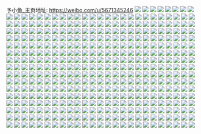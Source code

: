 予小鱼_主页地址: https://weibo.com/u/5671345246 
![](https://wx4.sinaimg.cn/mw2000/006bOnYqgy1h96uysf53vj31sc2dse82.jpg) 
![](https://wx4.sinaimg.cn/mw2000/006bOnYqgy1h96uywhp81j31sc2dsb2a.jpg) 
![](https://wx4.sinaimg.cn/mw2000/006bOnYqgy1h96uz0cmsuj31sc2dsb2a.jpg) 
![](https://wx4.sinaimg.cn/mw2000/006bOnYqgy1h96uynh33sj31sc2ds7wi.jpg) 
![](https://wx4.sinaimg.cn/mw2000/006bOnYqgy1h8ytaejs51j30n00uon37.jpg) 
![](https://wx4.sinaimg.cn/mw2000/006bOnYqgy1h8ytafa2smj30n00uo7at.jpg) 
![](https://wx4.sinaimg.cn/mw2000/006bOnYqgy1h8ytaiamk2j32c0340u0x.jpg) 
![](https://wx4.sinaimg.cn/mw2000/006bOnYqgy1h8ytaddspgj325v2vte81.jpg) 
![](https://wx4.sinaimg.cn/mw2000/006bOnYqgy1h8ytas8cgqj32c0340hdt.jpg) 
![](https://wx4.sinaimg.cn/mw2000/006bOnYqgy1h8um26pnq1j31mi260qv5.jpg) 
![](https://wx4.sinaimg.cn/mw2000/006bOnYqgy1h8um28c79xj31mi260qv5.jpg) 
![](https://wx4.sinaimg.cn/mw2000/006bOnYqgy1h8ebnrbizpj32dq36c4qr.jpg) 
![](https://wx4.sinaimg.cn/mw2000/006bOnYqgy1h8ebnnms3vj32dq36c7wj.jpg) 
![](https://wx4.sinaimg.cn/mw2000/006bOnYqgy1h8ebnuv2cyj32dq36cx6q.jpg) 
![](https://wx4.sinaimg.cn/mw2000/006bOnYqgy1h8ebnz0a0vj32dq36ce83.jpg) 
![](https://wx4.sinaimg.cn/mw2000/006bOnYqgy1h8cw8tvjtbj336c248npe.jpg) 
![](https://wx4.sinaimg.cn/mw2000/006bOnYqgy1h8cw8wkvtrj335s23uqv6.jpg) 
![](https://wx4.sinaimg.cn/mw2000/006bOnYqgy1h8cw8yyqj1j32dr36c4qq.jpg) 
![](https://wx4.sinaimg.cn/mw2000/006bOnYqgy1h8cw925oghj32dr36ckjm.jpg) 
![](https://wx4.sinaimg.cn/mw2000/006bOnYqgy1h89jqiscpfj31sc2dshdu.jpg) 
![](https://wx4.sinaimg.cn/mw2000/006bOnYqgy1h7qxthor2gj32c0340b2a.jpg) 
![](https://wx4.sinaimg.cn/mw2000/006bOnYqgy1h7qxtink1pj31ln28q7wh.jpg) 
![](https://wx4.sinaimg.cn/mw2000/006bOnYqgy1h7qxtet8ekj32c0340e82.jpg) 
![](https://wx4.sinaimg.cn/mw2000/006bOnYqgy1h7qxtp6lupj32c0341b2a.jpg) 
![](https://wx4.sinaimg.cn/mw2000/006bOnYqgy1h7qxtto7l9j32c03417wi.jpg) 
![](https://wx4.sinaimg.cn/mw2000/006bOnYqgy1h7qxtx05m6j32c03407wi.jpg) 
![](https://wx4.sinaimg.cn/mw2000/006bOnYqgy1h7qxu2d767j32c0340u0y.jpg) 
![](https://wx4.sinaimg.cn/mw2000/006bOnYqgy1h7qxu6d157j32c0340e82.jpg) 
![](https://wx4.sinaimg.cn/mw2000/006bOnYqgy1h7qxuc85l3j32c0340u0y.jpg) 
![](https://wx4.sinaimg.cn/mw2000/006bOnYqgy1h7q0opq3mgj32dq36cx6q.jpg) 
![](https://wx4.sinaimg.cn/mw2000/006bOnYqgy1h7q0olx388j31e536ce81.jpg) 
![](https://wx4.sinaimg.cn/mw2000/006bOnYqgy1h7q0ot753sj336c2drkjn.jpg) 
![](https://wx4.sinaimg.cn/mw2000/006bOnYqgy1h7q0ows4h9j32c0340b2b.jpg) 
![](https://wx4.sinaimg.cn/mw2000/006bOnYqgy1h7ndgud9baj30xc43rnpd.jpg) 
![](https://wx4.sinaimg.cn/mw2000/006bOnYqgy1h7ndgwjjdpj314e36cx6p.jpg) 
![](https://wx4.sinaimg.cn/mw2000/006bOnYqgy1h7ndgyiy9vj30xc45xkjl.jpg) 
![](https://wx4.sinaimg.cn/mw2000/006bOnYqgy1h7ndgseyo4j30xc3c2hdt.jpg) 
![](https://wx4.sinaimg.cn/mw2000/006bOnYqgy1h7ndh0q9v3j324836dnpe.jpg) 
![](https://wx4.sinaimg.cn/mw2000/006bOnYqgy1h7ndh2g9atj30xc3emb29.jpg) 
![](https://wx4.sinaimg.cn/mw2000/006bOnYqgy1h7ndh420lyj316f36c7wh.jpg) 
![](https://wx4.sinaimg.cn/mw2000/006bOnYqgy1h7ndh5xcg3j30xc3e4qv5.jpg) 
![](https://wx4.sinaimg.cn/mw2000/006bOnYqgy1h7ndh7qeikj315o3gy1kx.jpg) 
![](https://wx4.sinaimg.cn/mw2000/006bOnYqgy1h7f2noadifj30uk4po7wi.jpg) 
![](https://wx4.sinaimg.cn/mw2000/006bOnYqgy1h7f2nqr8kcj30uk5ccnjh.jpg) 
![](https://wx4.sinaimg.cn/mw2000/006bOnYqgy1h7f2nvexlxj315o7putju.jpg) 
![](https://wx4.sinaimg.cn/mw2000/006bOnYqgy1h7f2nlg95yj30uk8eib2c.jpg) 
![](https://wx4.sinaimg.cn/mw2000/006bOnYqgy1h771t2zt1vj30xc3pchdu.jpg) 
![](https://wx4.sinaimg.cn/mw2000/006bOnYqgy1h771t5vv8uj315o5khkjm.jpg) 
![](https://wx4.sinaimg.cn/mw2000/006bOnYqgy1h771t8gw9zj315o35v4qp.jpg) 
![](https://wx4.sinaimg.cn/mw2000/006bOnYqgy1h740nr09r5j32472dv4qp.jpg) 
![](https://wx4.sinaimg.cn/mw2000/006bOnYqgy1h740np6lamj336c2490vp.jpg) 
![](https://wx4.sinaimg.cn/mw2000/006bOnYqgy1h740ntffrxj32472sejte.jpg) 
![](https://wx4.sinaimg.cn/mw2000/006bOnYqgy1h740o4er03j336c249u0x.jpg) 
![](https://wx4.sinaimg.cn/mw2000/006bOnYqgy1h740ny4fapj336c249e82.jpg) 
![](https://wx4.sinaimg.cn/mw2000/006bOnYqgy1h740o0bm79j324734uqv5.jpg) 
![](https://wx4.sinaimg.cn/mw2000/006bOnYqgy1h740nvperkj32472cv1kx.jpg) 
![](https://wx4.sinaimg.cn/mw2000/006bOnYqgy1h740o26j5bj32472rihdt.jpg) 
![](https://wx4.sinaimg.cn/mw2000/006bOnYqgy1h740o774epj32472pi7wh.jpg) 
![](https://wx4.sinaimg.cn/mw2000/006bOnYqgy1h6tbsbr9mjj31r1340kjm.jpg) 
![](https://wx4.sinaimg.cn/mw2000/006bOnYqgy1h6tbsuu96jj31r13407wi.jpg) 
![](https://wx4.sinaimg.cn/mw2000/006bOnYqgy1h6tbskcd6qj31r93404qp.jpg) 
![](https://wx4.sinaimg.cn/mw2000/006bOnYqgy1h6tbt194ukj31r134044h.jpg) 
![](https://wx4.sinaimg.cn/mw2000/006bOnYqgy1h6tbs5b0l1j31r13407wi.jpg) 
![](https://wx4.sinaimg.cn/mw2000/006bOnYqgy1h6tbtfz0hvj31r1340x6p.jpg) 
![](https://wx4.sinaimg.cn/mw2000/006bOnYqgy1h6tbtu32qmj31r1340e82.jpg) 
![](https://wx4.sinaimg.cn/mw2000/006bOnYqgy1h6tbty6ngsj32bk2bkkjl.jpg) 
![](https://wx4.sinaimg.cn/mw2000/006bOnYqgy1h6qpuabyinj323u35s7wi.jpg) 
![](https://wx4.sinaimg.cn/mw2000/006bOnYqgy1h6qpudnum8j323u35sb2a.jpg) 
![](https://wx4.sinaimg.cn/mw2000/006bOnYqgy1h6qpugd1mfj323u35sb2a.jpg) 
![](https://wx4.sinaimg.cn/mw2000/006bOnYqgy1h6qpujabs1j323u35sb2a.jpg) 
![](https://wx4.sinaimg.cn/mw2000/006bOnYqgy1h6ppperyhlj32dr36akjm.jpg) 
![](https://wx4.sinaimg.cn/mw2000/006bOnYqgy1h6ppphhiyqj32dr36au0x.jpg) 
![](https://wx4.sinaimg.cn/mw2000/006bOnYqgy1h6pppkbqggj323u35snpd.jpg) 
![](https://wx4.sinaimg.cn/mw2000/006bOnYqgy1h6ppplo7whj324836db29.jpg) 
![](https://wx4.sinaimg.cn/mw2000/006bOnYqgy1h6pppo64gnj32c034dnpd.jpg) 
![](https://wx4.sinaimg.cn/mw2000/006bOnYqgy1h6pppa75jpj324836db29.jpg) 
![](https://wx4.sinaimg.cn/mw2000/006bOnYqgy1h6k7ltnb8fj315o4moqj9.jpg) 
![](https://wx4.sinaimg.cn/mw2000/006bOnYqgy1h6k7lyzi0lj30xc3e9npd.jpg) 
![](https://wx4.sinaimg.cn/mw2000/006bOnYqgy1h6k7lvfkzxj30xc2s0dqa.jpg) 
![](https://wx4.sinaimg.cn/mw2000/006bOnYqgy1h6geayxjrrj32c0341wjl.jpg) 
![](https://wx4.sinaimg.cn/mw2000/006bOnYqgy1h6geago2ljj32c0341x6p.jpg) 
![](https://wx4.sinaimg.cn/mw2000/006bOnYqgy1h6gebgp3l4j33402c1u0x.jpg) 
![](https://wx4.sinaimg.cn/mw2000/006bOnYqgy1h6dlq4e1b0j30uk48skad.jpg) 
![](https://wx4.sinaimg.cn/mw2000/006bOnYqgy1h61wi29x7fj30qo0qo75s.jpg) 
![](https://wx4.sinaimg.cn/mw2000/006bOnYqgy1h5zg708ahdj31p0249426.jpg) 
![](https://wx4.sinaimg.cn/mw2000/006bOnYqgy1h5zg718h4nj31p0249taz.jpg) 
![](https://wx4.sinaimg.cn/mw2000/006bOnYqgy1h5zg72ao45j31p0249wi0.jpg) 
![](https://wx4.sinaimg.cn/mw2000/006bOnYqgy1h5zg73kfrlj31p0249n17.jpg) 
![](https://wx4.sinaimg.cn/mw2000/006bOnYqgy1h5y9j6c2ihj30pw0yjjt8.jpg) 
![](https://wx4.sinaimg.cn/mw2000/006bOnYqgy1h5y9j85iq0j30qo0zktiz.jpg) 
![](https://wx4.sinaimg.cn/mw2000/006bOnYqgy1h5y9j9yfh5j30ov0x5qbd.jpg) 
![](https://wx4.sinaimg.cn/mw2000/006bOnYqgy1h5y9j4bt2zj30pu0ygjtd.jpg) 
![](https://wx4.sinaimg.cn/mw2000/006bOnYqgy1h5tra06iv5j32c0341tfz.jpg) 
![](https://wx4.sinaimg.cn/mw2000/006bOnYqgy1h5tra480i7j32c0341kjm.jpg) 
![](https://wx4.sinaimg.cn/mw2000/006bOnYqgy1h5tra6emsdj32c0341nau.jpg) 
![](https://wx4.sinaimg.cn/mw2000/006bOnYqgy1h5tra7ga2aj32c0341kjl.jpg) 
![](https://wx4.sinaimg.cn/mw2000/006bOnYqgy1h5tra9qy5rj315o1nk1kx.jpg) 
![](https://wx4.sinaimg.cn/mw2000/006bOnYqgy1h5tr9yd1rfj32c03410xy.jpg) 
![](https://wx4.sinaimg.cn/mw2000/006bOnYqgy1h5traeg0doj32c0341qhw.jpg) 
![](https://wx4.sinaimg.cn/mw2000/006bOnYqgy1h5trajzroxj30xc3pc4bz.jpg) 
![](https://wx4.sinaimg.cn/mw2000/006bOnYqgy1h5tra2jnflj32c0341qd8.jpg) 
![](https://wx4.sinaimg.cn/mw2000/006bOnYqgy1h5mxhdptxpj30xc4s6qv5.jpg) 
![](https://wx4.sinaimg.cn/mw2000/006bOnYqgy1h5mxhf60xrj30xc4mohdt.jpg) 
![](https://wx4.sinaimg.cn/mw2000/006bOnYqgy1h5mxhyzpugj315o5sckjn.jpg) 
![](https://wx4.sinaimg.cn/mw2000/006bOnYqgy1h5mxhq867hj315o6ylhdv.jpg) 
![](https://wx4.sinaimg.cn/mw2000/006bOnYqgy1h56ncqqq3dj32c0341npd.jpg) 
![](https://wx4.sinaimg.cn/mw2000/006bOnYqgy1h56ncsvilrj32c0341u0x.jpg) 
![](https://wx4.sinaimg.cn/mw2000/006bOnYqgy1h56ncrtjd8j32ac2achdd.jpg) 
![](https://wx4.sinaimg.cn/mw2000/006bOnYqgy1h56ncwvifnj30zk1hch68.jpg) 
![](https://wx4.sinaimg.cn/mw2000/006bOnYqgy1h56ncy9brkj31ls252hdt.jpg) 
![](https://wx4.sinaimg.cn/mw2000/006bOnYqgy1h56nczf78wj31ba0zgtdi.jpg) 
![](https://wx4.sinaimg.cn/mw2000/006bOnYqgy1h56nd09gyvj31kw2dcx57.jpg) 
![](https://wx4.sinaimg.cn/mw2000/006bOnYqgy1h56ncpkmuuj31ba0zgaea.jpg) 
![](https://wx4.sinaimg.cn/mw2000/006bOnYqgy1h55iq8tgshj31kw2dcnnj.jpg) 
![](https://wx4.sinaimg.cn/mw2000/006bOnYqgy1h55iqdqdejj31kw2dc1kx.jpg) 
![](https://wx4.sinaimg.cn/mw2000/006bOnYqgy1h4b83m62wcj30vl1be4iu.jpg) 
![](https://wx4.sinaimg.cn/mw2000/006bOnYqgy1h4b83o51tvj31iq2a4kjl.jpg) 
![](https://wx4.sinaimg.cn/mw2000/006bOnYqgy1h3x2rx0u8ij334022p1kx.jpg) 
![](https://wx4.sinaimg.cn/mw2000/006bOnYqgy1h3x2rvyfekj334022o1kx.jpg) 
![](https://wx4.sinaimg.cn/mw2000/006bOnYqgy1h3x2rybopij322o3404qp.jpg) 
![](https://wx4.sinaimg.cn/mw2000/006bOnYqgy1h3x2rz8pn7j31vm2tfqn7.jpg) 
![](https://wx4.sinaimg.cn/mw2000/006bOnYqgy1h3od5we6l5j322o340hdt.jpg) 
![](https://wx4.sinaimg.cn/mw2000/006bOnYqgy1h3od60uaopj321l32dkjl.jpg) 
![](https://wx4.sinaimg.cn/mw2000/006bOnYqgy1h3od5xqcdej31v92sv7wh.jpg) 
![](https://wx4.sinaimg.cn/mw2000/006bOnYqgy1h3od5yyl4aj322f33o7wh.jpg) 
![](https://wx4.sinaimg.cn/mw2000/006bOnYqgy1h3od5uttaoj31wu2v9b29.jpg) 
![](https://wx4.sinaimg.cn/mw2000/006bOnYqgy1h3g73phfqfj32c03414qq.jpg) 
![](https://wx4.sinaimg.cn/mw2000/006bOnYqgy1h3g73rm25fj32c03411ky.jpg) 
![](https://wx4.sinaimg.cn/mw2000/006bOnYqgy1h3g73t1936j32c0340u0x.jpg) 
![](https://wx4.sinaimg.cn/mw2000/006bOnYqgy1h3g73tvs5tj32c03414ko.jpg) 
![](https://wx4.sinaimg.cn/mw2000/006bOnYqgy1h3dwm33qxhj32c02c0qv5.jpg) 
![](https://wx4.sinaimg.cn/mw2000/006bOnYqgy1h3dwm4x9g2j33402c0b2a.jpg) 
![](https://wx4.sinaimg.cn/mw2000/006bOnYqgy1h3dwm71jb9j30u00u0ah1.jpg) 
![](https://wx4.sinaimg.cn/mw2000/006bOnYqgy1h3dwm6gj91j327u27uhdt.jpg) 
![](https://wx4.sinaimg.cn/mw2000/006bOnYqgy1h3bolb1m58j31sc2ds7wi.jpg) 
![](https://wx4.sinaimg.cn/mw2000/006bOnYqgy1h3bol83givj30zk1be7hp.jpg) 
![](https://wx4.sinaimg.cn/mw2000/006bOnYqgy1h3boldsf33j31s52drb2a.jpg) 
![](https://wx4.sinaimg.cn/mw2000/006bOnYqgy1h3bolbqfvij30zk1be17e.jpg) 
![](https://wx4.sinaimg.cn/mw2000/006bOnYqgy1h3bol743qdj32c033ynpf.jpg) 
![](https://wx4.sinaimg.cn/mw2000/006bOnYqgy1h3bolfeqppj30xc2jq4qq.jpg) 
![](https://wx4.sinaimg.cn/mw2000/006bOnYqgy1h3a6v63kunj32bz340kjn.jpg) 
![](https://wx4.sinaimg.cn/mw2000/006bOnYqgy1h3a6v7zeu0j32c0341x6p.jpg) 
![](https://wx4.sinaimg.cn/mw2000/006bOnYqgy1h3a6uzhjecj32c0341kjn.jpg) 
![](https://wx4.sinaimg.cn/mw2000/006bOnYqgy1h3a6v9ssshj32c03411ky.jpg) 
![](https://wx4.sinaimg.cn/mw2000/006bOnYqgy1h384qk0g5xj32bz340b2a.jpg) 
![](https://wx4.sinaimg.cn/mw2000/006bOnYqgy1h384qlfaftj31sc1scqv5.jpg) 
![](https://wx4.sinaimg.cn/mw2000/006bOnYqgy1h384qn1kdxj32bn2bn4qq.jpg) 
![](https://wx4.sinaimg.cn/mw2000/006bOnYqgy1h384qp0499j32ax2ax4qq.jpg) 
![](https://wx4.sinaimg.cn/mw2000/006bOnYqgy1h384qq03umj32c0341hdt.jpg) 
![](https://wx4.sinaimg.cn/mw2000/006bOnYqgy1h384qsiiqaj32c0340hdu.jpg) 
![](https://wx4.sinaimg.cn/mw2000/006bOnYqgy1h384qv54m8j32c034hb2a.jpg) 
![](https://wx4.sinaimg.cn/mw2000/006bOnYqgy1h384qx6yb0j32bz340kjm.jpg) 
![](https://wx4.sinaimg.cn/mw2000/006bOnYqgy1h384qyot71j32c0341qv6.jpg) 
![](https://wx4.sinaimg.cn/mw2000/006bOnYqgy1h384qhb7v4j32c0340kjm.jpg) 
![](https://wx4.sinaimg.cn/mw2000/006bOnYqgy1h384r097kcj31sc1scnpd.jpg) 
![](https://wx4.sinaimg.cn/mw2000/006bOnYqgy1h32e2e0ynbj31d91d8dsk.jpg) 
![](https://wx4.sinaimg.cn/mw2000/006bOnYqgy1h31ss98nhcj31sc1scb29.jpg) 
![](https://wx4.sinaimg.cn/mw2000/006bOnYqgy1h31ss9qlwej31ji1ji7w9.jpg) 
![](https://wx4.sinaimg.cn/mw2000/006bOnYqgy1h31ssaaqbmj31hl1hltsw.jpg) 
![](https://wx4.sinaimg.cn/mw2000/006bOnYqgy1h31ssaovgqj31bl1blgtr.jpg) 
![](https://wx4.sinaimg.cn/mw2000/006bOnYqgy1h31ssdtyajj313e13edv8.jpg) 
![](https://wx4.sinaimg.cn/mw2000/006bOnYqgy1h31sse8cq4j31e41e47vh.jpg) 
![](https://wx4.sinaimg.cn/mw2000/006bOnYqgy1h31ssf3omaj311h11hndm.jpg) 
![](https://wx4.sinaimg.cn/mw2000/006bOnYqgy1h31ss7d7oqj31401407fm.jpg) 
![](https://wx4.sinaimg.cn/mw2000/006bOnYqgy1h306cmizgvj32c02c0kjl.jpg) 
![](https://wx4.sinaimg.cn/mw2000/006bOnYqgy1h2ywuiaq2qj315o218kgq.jpg) 
![](https://wx4.sinaimg.cn/mw2000/006bOnYqgy1h2ywul2vnsj33402c0e81.jpg) 
![](https://wx4.sinaimg.cn/mw2000/006bOnYqgy1h2ywugjxddj30xc230twj.jpg) 
![](https://wx4.sinaimg.cn/mw2000/006bOnYqgy1h2ywuncp0xj31le24jqv5.jpg) 
![](https://wx4.sinaimg.cn/mw2000/006bOnYqgy1h2ywuoydiqj315o1jk4qp.jpg) 
![](https://wx4.sinaimg.cn/mw2000/006bOnYqgy1h2ywut8ogfj323h2smqv5.jpg) 
![](https://wx4.sinaimg.cn/mw2000/006bOnYqgy1h2ywuuxqitj33402c04qp.jpg) 
![](https://wx4.sinaimg.cn/mw2000/006bOnYqgy1h2ywvp4eiej31kw2dce82.jpg) 
![](https://wx4.sinaimg.cn/mw2000/006bOnYqgy1h2ywvs7juqj32c0340b2a.jpg) 
![](https://wx4.sinaimg.cn/mw2000/006bOnYqgy1h2tz60zimpj32hs1vc7wh.jpg) 
![](https://wx4.sinaimg.cn/mw2000/006bOnYqgy1h2pnd6xcz3j31sc2dsu0x.jpg) 
![](https://wx4.sinaimg.cn/mw2000/006bOnYqgy1h2pnd4ki5qj31sc2dse81.jpg) 
![](https://wx4.sinaimg.cn/mw2000/006bOnYqgy1h2m7zw6xucj30n01ds4qp.jpg) 
![](https://wx4.sinaimg.cn/mw2000/006bOnYqgy1h2m7zyvuo4j32c02c0x6p.jpg) 
![](https://wx4.sinaimg.cn/mw2000/006bOnYqgy1h2m803h2qfj32dc1kwhdu.jpg) 
![](https://wx4.sinaimg.cn/mw2000/006bOnYqgy1h2haxp96abj32c02c07wi.jpg) 
![](https://wx4.sinaimg.cn/mw2000/006bOnYqgy1h2e4zhvxmaj31kw2dc4qq.jpg) 
![](https://wx4.sinaimg.cn/mw2000/006bOnYqgy1h2e4zgtcr2j31kw23vqv5.jpg) 
![](https://wx4.sinaimg.cn/mw2000/006bOnYqgy1h2e4zm9jf1j31kw2dc1ky.jpg) 
![](https://wx4.sinaimg.cn/mw2000/006bOnYqgy1h2dvlag25qj315o1qi1kx.jpg) 
![](https://wx4.sinaimg.cn/mw2000/006bOnYqgy1h2dvl9owixj32dc1kwe81.jpg) 
![](https://wx4.sinaimg.cn/mw2000/006bOnYqgy1h2af10z88vj315o2bcqv5.jpg) 
![](https://wx4.sinaimg.cn/mw2000/006bOnYqgy1h2af11uv4mj315o2bckjl.jpg) 
![](https://wx4.sinaimg.cn/mw2000/006bOnYqgy1h2af0zehwkj32c02c01ky.jpg) 
![](https://wx4.sinaimg.cn/mw2000/006bOnYqgy1h2a5ruit79j315o1jk1cn.jpg) 
![](https://wx4.sinaimg.cn/mw2000/006bOnYqgy1h2a5rw1pk0j315o2bc1kx.jpg) 
![](https://wx4.sinaimg.cn/mw2000/006bOnYqgy1h2a5rwjrnqj315o1jk1e0.jpg) 
![](https://wx4.sinaimg.cn/mw2000/006bOnYqgy1h2a5rx1dksj315o1jk1hu.jpg) 
![](https://wx4.sinaimg.cn/mw2000/006bOnYqgy1h2a5ry3v3hj315o2bc1kx.jpg) 
![](https://wx4.sinaimg.cn/mw2000/006bOnYqgy1h2a5rz2msaj315o1jk1kx.jpg) 
![](https://wx4.sinaimg.cn/mw2000/006bOnYqgy1h2a5rznwzrj315o1jkawp.jpg) 
![](https://wx4.sinaimg.cn/mw2000/006bOnYqgy1h2a5s0pioij315o2bc1kx.jpg) 
![](https://wx4.sinaimg.cn/mw2000/006bOnYqgy1h2a5rturglj315o1xunnz.jpg) 
![](https://wx4.sinaimg.cn/mw2000/006bOnYqgy1h29hrjnd9hj322o2rke81.jpg) 
![](https://wx4.sinaimg.cn/mw2000/006bOnYqgy1h29hrlby4hj334022p1ky.jpg) 
![](https://wx4.sinaimg.cn/mw2000/006bOnYqgy1h29hrij6k6j3205205b29.jpg) 
![](https://wx4.sinaimg.cn/mw2000/006bOnYqgy1h29hrmovt7j334022p1ky.jpg) 
![](https://wx4.sinaimg.cn/mw2000/006bOnYqgy1h29hrnu16fj315o1qi1kx.jpg) 
![](https://wx4.sinaimg.cn/mw2000/006bOnYqgy1h29hrq3u4ij322o3407wi.jpg) 
![](https://wx4.sinaimg.cn/mw2000/006bOnYqgy1h29hrrlai0j32u31w21ky.jpg) 
![](https://wx4.sinaimg.cn/mw2000/006bOnYqgy1h29hrsac4bj315o1jlka0.jpg) 
![](https://wx4.sinaimg.cn/mw2000/006bOnYqgy1h29hrtad0tj31x91x97wh.jpg) 
![](https://wx4.sinaimg.cn/mw2000/006bOnYqgy1h27um80ck9j32c0341kjm.jpg) 
![](https://wx4.sinaimg.cn/mw2000/006bOnYqgy1h27um9g7jbj334033yb2b.jpg) 
![](https://wx4.sinaimg.cn/mw2000/006bOnYqgy1h27umb2wlxj32c0341kjn.jpg) 
![](https://wx4.sinaimg.cn/mw2000/006bOnYqgy1h27umc8tp9j32c0341b2a.jpg) 
![](https://wx4.sinaimg.cn/mw2000/006bOnYqgy1h27umdcg7nj32c0341u0y.jpg) 
![](https://wx4.sinaimg.cn/mw2000/006bOnYqgy1h27um6nwptj32c03411kx.jpg) 
![](https://wx4.sinaimg.cn/mw2000/006bOnYqgy1h27umeusisj32c0341b2a.jpg) 
![](https://wx4.sinaimg.cn/mw2000/006bOnYqgy1h27umgfimtj334033yqv6.jpg) 
![](https://wx4.sinaimg.cn/mw2000/006bOnYqgy1h27umhri6gj32c03414qq.jpg) 
![](https://wx4.sinaimg.cn/mw2000/006bOnYqgy1h275ot73qhj32c0340u0x.jpg) 
![](https://wx4.sinaimg.cn/mw2000/006bOnYqgy1h275ouhvkdj32c0341kjl.jpg) 
![](https://wx4.sinaimg.cn/mw2000/006bOnYqgy1h275orily7j32c0341kjl.jpg) 
![](https://wx4.sinaimg.cn/mw2000/006bOnYqgy1h275owbi6sj32c03407wi.jpg) 
![](https://wx4.sinaimg.cn/mw2000/006bOnYqgy1h264wcgsgcj334022okjn.jpg) 
![](https://wx4.sinaimg.cn/mw2000/006bOnYqgy1h23eald28mj31n11n1avr.jpg) 
![](https://wx4.sinaimg.cn/mw2000/006bOnYqgy1h23eamhd49j30n01ds421.jpg) 
![](https://wx4.sinaimg.cn/mw2000/006bOnYqgy1h23ean7bmjj30n012qn0g.jpg) 
![](https://wx4.sinaimg.cn/mw2000/006bOnYqgy1h23eao3cx8j30n01dsjv2.jpg) 
![](https://wx4.sinaimg.cn/mw2000/006bOnYqgy1h23eapdg1mj30n01dsn8b.jpg) 
![](https://wx4.sinaimg.cn/mw2000/006bOnYqgy1h23eaq8bvxj30n00jqact.jpg) 
![](https://wx4.sinaimg.cn/mw2000/006bOnYqgy1h23eajvlxsj31ds0n010a.jpg) 
![](https://wx4.sinaimg.cn/mw2000/006bOnYqgy1h23eau39qbj31aj1q11io.jpg) 
![](https://wx4.sinaimg.cn/mw2000/006bOnYqgy1h1n2sqwgfyj32c0341x6r.jpg) 
![](https://wx4.sinaimg.cn/mw2000/006bOnYqgy1h1n2ssq6o3j32c0340kjn.jpg) 
![](https://wx4.sinaimg.cn/mw2000/006bOnYqgy1h1fdi5lmv2j32a831mqv5.jpg) 
![](https://wx4.sinaimg.cn/mw2000/006bOnYqgy1h1fdi4jh98j3291301npd.jpg) 
![](https://wx4.sinaimg.cn/mw2000/006bOnYqgy1h1fdi3filjj32bz340qv5.jpg) 
![](https://wx4.sinaimg.cn/mw2000/006bOnYqgy1h1fdi2p867j328c2zdu0x.jpg) 
![](https://wx4.sinaimg.cn/mw2000/006bOnYqgy1h16ro9zg4gj32c0341b29.jpg) 
![](https://wx4.sinaimg.cn/mw2000/006bOnYqgy1h16ro7euvpj32c03414qp.jpg) 
![](https://wx4.sinaimg.cn/mw2000/006bOnYqgy1h16rofsptkj32c0340kjm.jpg) 
![](https://wx4.sinaimg.cn/mw2000/006bOnYqgy1h16ro4tqvfj32c0340b29.jpg) 
![](https://wx4.sinaimg.cn/mw2000/006bOnYqgy1h12jm2g647j31wu2jtu0z.jpg) 
![](https://wx4.sinaimg.cn/mw2000/006bOnYqgy1h10fg1s15pj32bz2we4qq.jpg) 
![](https://wx4.sinaimg.cn/mw2000/006bOnYqgy1h10ffzqmdaj31sc2dse0u.jpg) 
![](https://wx4.sinaimg.cn/mw2000/006bOnYqgy1h10fg2gbnwj31sc2dsqt6.jpg) 
![](https://wx4.sinaimg.cn/mw2000/006bOnYqgy1h10fg7o8nyj32c02c0hdt.jpg) 
![](https://wx4.sinaimg.cn/mw2000/006bOnYqgy1h10fg9cv7vj32c0340hdu.jpg) 
![](https://wx4.sinaimg.cn/mw2000/006bOnYqgy1h10fgaphoij32c0340kjn.jpg) 
![](https://wx4.sinaimg.cn/mw2000/006bOnYqgy1h0om99e8wwj30n01ds46x.jpg) 
![](https://wx4.sinaimg.cn/mw2000/006bOnYqgy1h0om99xf3sj328p28p7rc.jpg) 
![](https://wx4.sinaimg.cn/mw2000/006bOnYqgy1h0om9amwp8j30n00jrdh1.jpg) 
![](https://wx4.sinaimg.cn/mw2000/006bOnYqgy1h0om9bae63j318b1n27n8.jpg) 
![](https://wx4.sinaimg.cn/mw2000/006bOnYqgy1h0om98xsz2j31gs1gswum.jpg) 
![](https://wx4.sinaimg.cn/mw2000/006bOnYqgy1h0om9brk3bj31iy1iy7nq.jpg) 
![](https://wx4.sinaimg.cn/mw2000/006bOnYqgy1h0om9c3q3aj30n01dswjh.jpg) 
![](https://wx4.sinaimg.cn/mw2000/006bOnYqgy1h0om9dbk9ij315o2bc4qp.jpg) 
![](https://wx4.sinaimg.cn/mw2000/006bOnYqgy1h0om9dtul8j315o2bc4p8.jpg) 
![](https://wx4.sinaimg.cn/mw2000/006bOnYqgy1h0m0ehx6nhj31ej1ej4gg.jpg) 
![](https://wx4.sinaimg.cn/mw2000/006bOnYqgy1h0m0eiflrtj31bt1btap8.jpg) 
![](https://wx4.sinaimg.cn/mw2000/006bOnYqgy1h0m0ejzms8j31au1audzi.jpg) 
![](https://wx4.sinaimg.cn/mw2000/006bOnYqgy1h0m0ehg8k5j315o22cwna.jpg) 
![](https://wx4.sinaimg.cn/mw2000/006bOnYqgy1h0m0ekj8cfj3162162ant.jpg) 
![](https://wx4.sinaimg.cn/mw2000/006bOnYqgy1h0m0elgeu5j315o2bc4qp.jpg) 
![](https://wx4.sinaimg.cn/mw2000/006bOnYqgy1h0m0elzk6tj30n00n0wg9.jpg) 
![](https://wx4.sinaimg.cn/mw2000/006bOnYqgy1h0m0emjcdjj30xs1jnq8z.jpg) 
![](https://wx4.sinaimg.cn/mw2000/006bOnYqgy1h0m0eni1p6j32c02c0hdt.jpg) 
![](https://wx4.sinaimg.cn/mw2000/006bOnYqgy1h0594uwzhbj31sc2dsqv5.jpg) 
![](https://wx4.sinaimg.cn/mw2000/006bOnYqgy1h0594u4m8gj31sc2ds4qp.jpg) 
![](https://wx4.sinaimg.cn/mw2000/006bOnYqgy1h0594vvb65j31sc2dsx6p.jpg) 
![](https://wx4.sinaimg.cn/mw2000/006bOnYqgy1h0594y2zhnj31sc2dsx6p.jpg) 
![](https://wx4.sinaimg.cn/mw2000/006bOnYqgy1gzr8g9g4xzj32c02c04qq.jpg) 
![](https://wx4.sinaimg.cn/mw2000/006bOnYqgy1gze72j0jmcj32c03407wj.jpg) 
![](https://wx4.sinaimg.cn/mw2000/006bOnYqgy1gz8t48fe8xj30n00acq3y.jpg) 
![](https://wx4.sinaimg.cn/mw2000/006bOnYqgy1gz7llaaywdj30qo0zk7dz.jpg) 
![](https://wx4.sinaimg.cn/mw2000/006bOnYqgy1gz7ll9r2inj30qo0zkajk.jpg) 
![](https://wx4.sinaimg.cn/mw2000/006bOnYqgy1gz7llaqi8gj30qo0zkn5y.jpg) 
![](https://wx4.sinaimg.cn/mw2000/006bOnYqgy1gz7llc7celj30qo0zkwnl.jpg) 
![](https://wx4.sinaimg.cn/mw2000/006bOnYqgy1gz7llbo5t6j30qo0zkk0n.jpg) 
![](https://wx4.sinaimg.cn/mw2000/006bOnYqgy1gz7llb9ro3j30qo0zk7dr.jpg) 
![](https://wx4.sinaimg.cn/mw2000/006bOnYqgy1gyddqilpllj315o20xe81.jpg) 
![](https://wx4.sinaimg.cn/mw2000/006bOnYqgy1gyddqk73urj32c02c0e82.jpg) 
![](https://wx4.sinaimg.cn/mw2000/006bOnYqgy1gyddqnxu31j31qe2b7npd.jpg) 
![](https://wx4.sinaimg.cn/mw2000/006bOnYqgy1gyddqh96npj32c02c0u0y.jpg) 
![](https://wx4.sinaimg.cn/mw2000/006bOnYqgy1gyddqp0iztj31u01u07wh.jpg) 
![](https://wx4.sinaimg.cn/mw2000/006bOnYqgy1gyddqs5gq0j32c02c0kjm.jpg) 
![](https://wx4.sinaimg.cn/mw2000/006bOnYqgy1gyddr4028uj31sb2dr7wi.jpg) 
![](https://wx4.sinaimg.cn/mw2000/006bOnYqgy1gyddr5gbt4j31sc2dsnpd.jpg) 
![](https://wx4.sinaimg.cn/mw2000/006bOnYqgy1gyddqzjxq9j31sc2dshdu.jpg) 
![](https://wx4.sinaimg.cn/mw2000/006bOnYqgy1gxyi44jqxcj313k3ar7wh.jpg) 
![](https://wx4.sinaimg.cn/mw2000/006bOnYqgy1gxyi43ya1cj31kw2dchdt.jpg) 
![](https://wx4.sinaimg.cn/mw2000/006bOnYqgy1gxyi45agn6j315o3h07wh.jpg) 
![](https://wx4.sinaimg.cn/mw2000/006bOnYqgy1gxyi4717doj31jw2bv1ky.jpg) 
![](https://wx4.sinaimg.cn/mw2000/006bOnYqgy1gxwdl6uslnj30u0190n88.jpg) 
![](https://wx4.sinaimg.cn/mw2000/006bOnYqgy1gxwdl7yd3tj30u0190ags.jpg) 
![](https://wx4.sinaimg.cn/mw2000/006bOnYqgy1gxwdl8c26vj30u0140ad6.jpg) 
![](https://wx4.sinaimg.cn/mw2000/006bOnYqgy1gxwdl8og3rj30u01o016f.jpg) 
![](https://wx4.sinaimg.cn/mw2000/006bOnYqgy1gxwdl93oq9j30u0190an6.jpg) 
![](https://wx4.sinaimg.cn/mw2000/006bOnYqgy1gxwdl6fkxlj30u01o0nav.jpg) 
![](https://wx4.sinaimg.cn/mw2000/006bOnYqgy1gxwdl9jx2ij30u02i0apc.jpg) 
![](https://wx4.sinaimg.cn/mw2000/006bOnYqgy1gxwdl9yfarj30u0190do5.jpg) 
![](https://wx4.sinaimg.cn/mw2000/006bOnYqgy1gxwdlag763j30u02i0ase.jpg) 
![](https://wx4.sinaimg.cn/mw2000/006bOnYqgy1gxqa2bl6euj31sc2dshdu.jpg) 
![](https://wx4.sinaimg.cn/mw2000/006bOnYqgy1gxq9zqs5xaj31fr1x04qq.jpg) 
![](https://wx4.sinaimg.cn/mw2000/006bOnYqgy1gxqa2dwtcwj31sc2ds4q3.jpg) 
![](https://wx4.sinaimg.cn/mw2000/006bOnYqgy1gxqa2gwlczj31sc2ds1ky.jpg) 
![](https://wx4.sinaimg.cn/mw2000/006bOnYqgy1gxh64vyexvj32c02c0hdu.jpg) 
![](https://wx4.sinaimg.cn/mw2000/006bOnYqgy1gxh652m3ebj31sc1sc7wh.jpg) 
![](https://wx4.sinaimg.cn/mw2000/006bOnYqgy1gxh6572zwhj32c02c0hdu.jpg) 
![](https://wx4.sinaimg.cn/mw2000/006bOnYqgy1gxh6550nrij33402c07wj.jpg) 
![](https://wx4.sinaimg.cn/mw2000/006bOnYqgy1gxh64yezmwj33402c0b2b.jpg) 
![](https://wx4.sinaimg.cn/mw2000/006bOnYqgy1gxh651senlj32c03407wj.jpg) 
![](https://wx4.sinaimg.cn/mw2000/006bOnYqgy1gxh64ti2inj31s02dckjl.jpg) 
![](https://wx4.sinaimg.cn/mw2000/006bOnYqgy1gxh65cwrb8j31sc1sc7wh.jpg) 
![](https://wx4.sinaimg.cn/mw2000/006bOnYqgy1gx0rmn742sj32c0340hdt.jpg) 
![](https://wx4.sinaimg.cn/mw2000/006bOnYqgy1gx0rmpmdhpj32c0340e83.jpg) 
![](https://wx4.sinaimg.cn/mw2000/006bOnYqgy1gx0rms6c03j32c03407wk.jpg) 
![](https://wx4.sinaimg.cn/mw2000/006bOnYqgy1gx0rmm0n3hj32c02c0kjm.jpg) 
![](https://wx4.sinaimg.cn/mw2000/006bOnYqgy1gwkyjivpdtj31sc1scqv5.jpg) 
![](https://wx4.sinaimg.cn/mw2000/006bOnYqgy1gwkyjhv1tzj325g25gb2a.jpg) 
![](https://wx4.sinaimg.cn/mw2000/006bOnYqgy1gwkyjjspdej31mt1mthdt.jpg) 
![](https://wx4.sinaimg.cn/mw2000/006bOnYqgy1gwkyjkmb39j322c22ce81.jpg) 
![](https://wx4.sinaimg.cn/mw2000/006bOnYqgy1gwkyjnv12fj32c02c01ky.jpg) 
![](https://wx4.sinaimg.cn/mw2000/006bOnYqgy1gwkyjmog8lj32ds1scb2a.jpg) 
![](https://wx4.sinaimg.cn/mw2000/006bOnYqgy1gwkyjpsdh6j32c02c0hdu.jpg) 
![](https://wx4.sinaimg.cn/mw2000/006bOnYqgy1gwkyjqwnmwj32c02c0hdt.jpg) 
![](https://wx4.sinaimg.cn/mw2000/006bOnYqgy1gwkyjswc71j32a82a8e82.jpg) 
![](https://wx4.sinaimg.cn/mw2000/006bOnYqgy1gw4pyx27hnj32712xdkjm.jpg) 
![](https://wx4.sinaimg.cn/mw2000/006bOnYqgy1gw4pyjgihuj329a29a7wi.jpg) 
![](https://wx4.sinaimg.cn/mw2000/006bOnYqgy1gw4pyvn7csj31nz1wnb29.jpg) 
![](https://wx4.sinaimg.cn/mw2000/006bOnYqgy1gw4pytiwcmj32c02c0qv6.jpg) 
![](https://wx4.sinaimg.cn/mw2000/006bOnYqgy1gw4pyciq12j31sc2ds4qp.jpg) 
![](https://wx4.sinaimg.cn/mw2000/006bOnYqgy1gw4pygyuvkj32c0340npd.jpg) 
![](https://wx4.sinaimg.cn/mw2000/006bOnYqgy1gw4pyetpofj32bv2bv1kz.jpg) 
![](https://wx4.sinaimg.cn/mw2000/006bOnYqgy1gw4pyojij6j32kx2c0e83.jpg) 
![](https://wx4.sinaimg.cn/mw2000/006bOnYqgy1gw4pyraxjmj32bs2bsnpe.jpg) 
![](https://wx4.sinaimg.cn/mw2000/006bOnYqgy1gvvcz71zfgj315o2bcnpd.jpg) 
![](https://wx4.sinaimg.cn/mw2000/006bOnYqgy1gvvcz9fisuj32c02c0b2b.jpg) 
![](https://wx4.sinaimg.cn/mw2000/006bOnYqgy1gvvczar9qtj30xc2s0x6p.jpg) 
![](https://wx4.sinaimg.cn/mw2000/006bOnYqgy1gvvczbvbsjj31sc1sckjl.jpg) 
![](https://wx4.sinaimg.cn/mw2000/006bOnYqgy1gvvcz5w563j32c02c01ky.jpg) 
![](https://wx4.sinaimg.cn/mw2000/006bOnYqgy1gvvczdvemdj32c02c01kz.jpg) 
![](https://wx4.sinaimg.cn/mw2000/006bOnYqgy1gvvczf4ryuj32c02c0u0x.jpg) 
![](https://wx4.sinaimg.cn/mw2000/006bOnYqgy1gvvczhi8odj32bz2bze83.jpg) 
![](https://wx4.sinaimg.cn/mw2000/006bOnYqgy1gvvczig5xmj315o2bcb29.jpg) 
![](https://wx4.sinaimg.cn/mw2000/006bOnYqgy1gvpqjm7dj8j625p25p4qq02.jpg) 
![](https://wx4.sinaimg.cn/mw2000/006bOnYqgy1gvpqjnnf5lj62bm2bne8202.jpg) 
![](https://wx4.sinaimg.cn/mw2000/006bOnYqgy1gvpqjowinzj625b25bb2a02.jpg) 
![](https://wx4.sinaimg.cn/mw2000/006bOnYqgy1gvpqjjubegj62c02c0x6q02.jpg) 
![](https://wx4.sinaimg.cn/mw2000/006bOnYqgy1gvpqju2rwwj62c02c07wi02.jpg) 
![](https://wx4.sinaimg.cn/mw2000/006bOnYqgy1gvpqjwgv7lj62c0340qv602.jpg) 
![](https://wx4.sinaimg.cn/mw2000/006bOnYqgy1gvkud19l48j62c02c07wh02.jpg) 
![](https://wx4.sinaimg.cn/mw2000/006bOnYqgy1gvkucme2gyj62qq2bn7wi02.jpg) 
![](https://wx4.sinaimg.cn/mw2000/006bOnYqgy1gvkucy91i7j62c02c0kjl02.jpg) 
![](https://wx4.sinaimg.cn/mw2000/006bOnYqgy1gvkucuz6bjj62c02c0npd02.jpg) 
![](https://wx4.sinaimg.cn/mw2000/006bOnYqgy1gvkucq8tgyj62c02c0hdu02.jpg) 
![](https://wx4.sinaimg.cn/mw2000/006bOnYqgy1gvkudaebiwj62bz2c0u0x02.jpg) 
![](https://wx4.sinaimg.cn/mw2000/006bOnYqgy1gvkucdesorj62c0340u0x02.jpg) 
![](https://wx4.sinaimg.cn/mw2000/006bOnYqgy1gvkud54gg6j62bz2c0npd02.jpg) 
![](https://wx4.sinaimg.cn/mw2000/006bOnYqgy1gvkuci0jdcj62c03404qq02.jpg) 
![](https://wx4.sinaimg.cn/mw2000/006bOnYqgy1gu4r046r7hj625x25xhdu02.jpg) 
![](https://wx4.sinaimg.cn/mw2000/006bOnYqgy1gu4r034c4cj61sc1sckjl02.jpg) 
![](https://wx4.sinaimg.cn/mw2000/006bOnYqgy1gu4r059kxqj61r81r8e8102.jpg) 
![](https://wx4.sinaimg.cn/mw2000/006bOnYqgy1gu4r06o5saj62bv2bvx6q02.jpg) 
![](https://wx4.sinaimg.cn/mw2000/006bOnYqgy1gu4r07ci18j61r81r81kx02.jpg) 
![](https://wx4.sinaimg.cn/mw2000/006bOnYqgy1gu4r02auttj6225225kie02.jpg) 
![](https://wx4.sinaimg.cn/mw2000/006bOnYqgy1gtnj3jbsuej61rw2dsnpe02.jpg) 
![](https://wx4.sinaimg.cn/mw2000/006bOnYqgy1gtnj3mo4qqj615o335x6p02.jpg) 
![](https://wx4.sinaimg.cn/mw2000/006bOnYqgy1gtnj3qqoj2j615o2p91kx02.jpg) 
![](https://wx4.sinaimg.cn/mw2000/006bOnYqgy1gtnj3seun9j615o2mle8102.jpg) 
![](https://wx4.sinaimg.cn/mw2000/006bOnYqgy1gtnj3xgpcpj615o335b2a02.jpg) 
![](https://wx4.sinaimg.cn/mw2000/006bOnYqgy1gtnj3uyr7cj615o3367wi02.jpg) 
![](https://wx4.sinaimg.cn/mw2000/006bOnYqgy1gtnj3bapw1j62c033ykjm02.jpg) 
![](https://wx4.sinaimg.cn/mw2000/006bOnYqgy1gtnj502yvtj62ba2baqv702.jpg) 
![](https://wx4.sinaimg.cn/mw2000/006bOnYqgy1gtnj51pilij61sc1sc4qp02.jpg) 
![](https://wx4.sinaimg.cn/mw2000/006bOnYqgy1gt18iqncxaj31sc1scb29.jpg) 
![](https://wx4.sinaimg.cn/mw2000/006bOnYqgy1gt18iddyrnj32bh33bu10.jpg) 
![](https://wx4.sinaimg.cn/mw2000/006bOnYqgy1gt18ih3cj2j32ds1sckjm.jpg) 
![](https://wx4.sinaimg.cn/mw2000/006bOnYqgy1gt18iw34cij32bz2bznpe.jpg) 
![](https://wx4.sinaimg.cn/mw2000/006bOnYqgy1gt18ijplqyj31sc2dshdu.jpg) 
![](https://wx4.sinaimg.cn/mw2000/006bOnYqgy1gt18itq14qj31x71x6x6p.jpg) 
![](https://wx4.sinaimg.cn/mw2000/006bOnYqgy1gt18im3p4cj31sc2dsb2a.jpg) 
![](https://wx4.sinaimg.cn/mw2000/006bOnYqgy1gt18is3gznj32c02c0u0y.jpg) 
![](https://wx4.sinaimg.cn/mw2000/006bOnYqgy1gt18ip9ykuj32ds1scb2a.jpg) 
![](https://wx4.sinaimg.cn/mw2000/006bOnYqgy1grvh8mwim7j32c02bzhdt.jpg) 
![](https://wx4.sinaimg.cn/mw2000/006bOnYqgy1grvh8pcvmjj32c02bzu0y.jpg) 
![](https://wx4.sinaimg.cn/mw2000/006bOnYqgy1grvh8rzszoj32c02bznpd.jpg) 
![](https://wx4.sinaimg.cn/mw2000/006bOnYqgy1grvh8vzrgzj32c02bzkjl.jpg) 
![](https://wx4.sinaimg.cn/mw2000/006bOnYqgy1grvh8xzwlkj32c02c0b29.jpg) 
![](https://wx4.sinaimg.cn/mw2000/006bOnYqgy1grvh91veitj32c02c0e81.jpg) 
![](https://wx4.sinaimg.cn/mw2000/006bOnYqgy1grvh97sqxdj32c02c0hdt.jpg) 
![](https://wx4.sinaimg.cn/mw2000/006bOnYqgy1grvh9as5elj33403404qr.jpg) 
![](https://wx4.sinaimg.cn/mw2000/006bOnYqgy1grvh8ki8kmj334033yu10.jpg) 
![](https://wx4.sinaimg.cn/mw2000/006bOnYqgy1gqbft9apkzj31sc2dse82.jpg) 
![](https://wx4.sinaimg.cn/mw2000/006bOnYqgy1gqbfticzx5j31sc1sckjl.jpg) 
![](https://wx4.sinaimg.cn/mw2000/006bOnYqgy1gqbftdeitoj31hr1v7hdt.jpg) 
![](https://wx4.sinaimg.cn/mw2000/006bOnYqgy1gqbftcepfvj32c02c0b2a.jpg) 
![](https://wx4.sinaimg.cn/mw2000/006bOnYqgy1gqbfthmhxtj31sc2dskji.jpg) 
![](https://wx4.sinaimg.cn/mw2000/006bOnYqgy1gqbftfmw7zj32c02c0e82.jpg) 
![](https://wx4.sinaimg.cn/mw2000/006bOnYqgy1gqbftamh1bj32o03k0e83.jpg) 
![](https://wx4.sinaimg.cn/mw2000/006bOnYqgy1gqbftgvyc8j31sc2dshdu.jpg) 
![](https://wx4.sinaimg.cn/mw2000/006bOnYqgy1gqbftb8vvkj30n01a0ka5.jpg) 
![](https://wx4.sinaimg.cn/mw2000/006bOnYqly1gip9y0tt34j32xz27g7wi.jpg) 
![](https://wx4.sinaimg.cn/mw2000/006bOnYqly1gip9y2dmd4j33402c0x6q.jpg) 
![](https://wx4.sinaimg.cn/mw2000/006bOnYqly1gip9y5u5uuj32ds1scx6p.jpg) 
![](https://wx4.sinaimg.cn/mw2000/006bOnYqly1gip9xzxzmgj30sg0sgjrl.jpg) 
![](https://wx4.sinaimg.cn/mw2000/006bOnYqly1gip9y78vwrj331m2a8npf.jpg) 
![](https://wx4.sinaimg.cn/mw2000/006bOnYqly1gip9zpjv3dj30qj0qjjrj.jpg) 
![](https://wx4.sinaimg.cn/mw2000/006bOnYqly1gip9y4ctb5j32wz26rb2a.jpg) 
![](https://wx4.sinaimg.cn/mw2000/006bOnYqly1gip9y9ry4ij330a2964qq.jpg) 
![](https://wx4.sinaimg.cn/mw2000/006bOnYqly1gip9y8dbj5j331129s1ky.jpg) 
